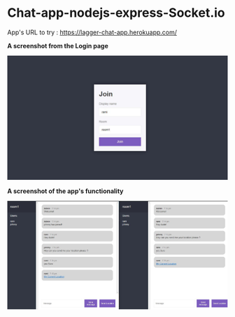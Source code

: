 # Chat-app-nodejs-express-Socket.io

App's URL to try : https://lagger-chat-app.herokuapp.com/


**A screenshot from the Login page**	

![Login page Screenshot](/assets/screenshots/login.jpg)

**A screenshot of the app's functionality**	

![functionality](/assets/screenshots/chat.jpg)
